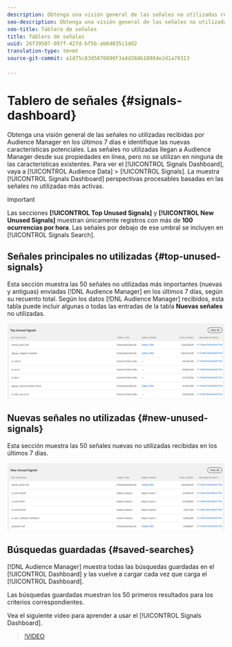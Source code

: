 ```yaml
---
description: Obtenga una visión general de las señales no utilizadas recibidas por Audience Manager en los últimos 7 días e identifique las nuevas características potenciales. Las señales no utilizadas llegan a Audience Manager desde sus propiedades en línea, pero no se utilizan en ninguna de las características existentes. Para ver el panel Señales, vaya a Datos de audiencia > Señales. El panel Señales muestra perspectivas procesables en función de las señales que no se utilizan más.
seo-description: Obtenga una visión general de las señales no utilizadas recibidas por Audience Manager en los últimos 7 días e identifique las nuevas características potenciales. Las señales no utilizadas llegan a Audience Manager desde sus propiedades en línea, pero no se utilizan en ninguna de las características existentes. Para ver el panel Señales, vaya a Datos de audiencia > Señales. El panel Señales muestra perspectivas procesables en función de las señales que no se utilizan más.
seo-title: Tablero de señales
title: Tablero de señales
uuid: 26f39507-097f-427d-bf5b-ab6d035c1dd2
translation-type: tm+mt
source-git-commit: a1d75c83d5876090f3a4d284b18984e2d1a70313

---
```



# Tablero de señales {#signals-dashboard}

Obtenga una visión general de las señales no utilizadas recibidas por Audience Manager en los últimos 7 días e identifique las nuevas características potenciales. Las señales no utilizadas llegan a Audience Manager desde sus propiedades en línea, pero no se utilizan en ninguna de las características existentes. Para ver el [!UICONTROL Signals Dashboard], vaya a [!UICONTROL Audience Data] &gt; [!UICONTROL Signals]. La muestra [!UICONTROL Signals Dashboard] perspectivas procesables basadas en las señales no utilizadas más activas.

>[!IMPORTANT]
>
>Las secciones **[!UICONTROL Top Unused Signals]** y **[!UICONTROL New Unused Signals]** muestran únicamente registros con más de **100 ocurrencias por hora**. Las señales por debajo de ese umbral se incluyen en [!UICONTROL Signals Search].

## Señales principales no utilizadas {#top-unused-signals}

Esta sección muestra las 50 señales no utilizadas más importantes (nuevas y antiguas) enviadas [!DNL Audience Manager] en los últimos 7 días, según su recuento total. Según los datos [!DNL Audience Manager] recibidos, esta tabla puede incluir algunas o todas las entradas de la tabla **Nuevas señales** no utilizadas.

![](assets/signals-top-unused.png)

## Nuevas señales no utilizadas {#new-unused-signals}

Esta sección muestra las 50 señales nuevas no utilizadas recibidas en los últimos 7 días.

![](assets/signals-new-unused.png)

## Búsquedas guardadas {#saved-searches}

[!DNL Audience Manager] muestra todas las búsquedas [](../../features/data-explorer/data-explorer-signals-search/data-explorer-save-search.md) guardadas en el [!UICONTROL Dashboard] y las vuelve a cargar cada vez que carga el [!UICONTROL Dashboard].

Las búsquedas guardadas muestran los 50 primeros resultados para los criterios correspondientes.

Vea el siguiente video para aprender a usar el [!UICONTROL Signals Dashboard].
>[!VIDEO](https://video.tv.adobe.com/v/25151/?captions=spa)